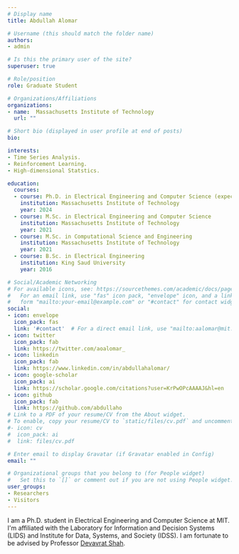 ```yaml
---
# Display name
title: Abdullah Alomar

# Username (this should match the folder name)
authors:
- admin

# Is this the primary user of the site?
superuser: true

# Role/position
role: Graduate Student 

# Organizations/Affiliations
organizations:
- name:  Massachusetts Institute of Technology
  url: ""

# Short bio (displayed in user profile at end of posts)
bio:

interests:
- Time Series Analysis.
- Reinforcement Learning.
- High-dimensional Statstics.

education:
  courses:
  - course: Ph.D. in Electrical Engineering and Computer Science (expected)
    institution: Massachusetts Institute of Technology
    year: 2024
  - course: M.Sc. in Electrical Engineering and Computer Science 
    institution: Massachusetts Institute of Technology
    year: 2021
  - course: M.Sc. in Computational Science and Engineering 
    institution: Massachusetts Institute of Technology
    year: 2021
  - course: B.Sc. in Electrical Engineering
    institution: King Saud University
    year: 2016

# Social/Academic Networking
# For available icons, see: https://sourcethemes.com/academic/docs/page-builder/#icons
#   For an email link, use "fas" icon pack, "envelope" icon, and a link in the
#   form "mailto:your-email@example.com" or "#contact" for contact widget.
social:
- icon: envelope
  icon_pack: fas
  link: '#contact'  # For a direct email link, use "mailto:aalomar@mit.edu".
- icon: twitter
  icon_pack: fab
  link: https://twitter.com/aoalomar_
- icon: linkedin
  icon_pack: fab
  link: https://www.linkedin.com/in/abdullahalomar/
- icon: google-scholar
  icon_pack: ai
  link: https://scholar.google.com/citations?user=KrPwOPcAAAAJ&hl=en
- icon: github
  icon_pack: fab
  link: https://github.com/abdullaho
# Link to a PDF of your resume/CV from the About widget.
# To enable, copy your resume/CV to `static/files/cv.pdf` and uncomment the lines below.
#- icon: cv
#  icon_pack: ai
#  link: files/cv.pdf

# Enter email to display Gravatar (if Gravatar enabled in Config)
email: ""

# Organizational groups that you belong to (for People widget)
#   Set this to `[]` or comment out if you are not using People widget.
user_groups:
- Researchers
- Visitors
---
```


I am a Ph.D. student in Electrical Engineering and Computer Science at MIT. I'm affiliated with the Laboratory for Information and Decision Systems (LIDS) and Institute for Data, Systems, and Society (IDSS). I am fortunate to be advised by Professor [Devavrat Shah](https://devavrat.mit.edu).


